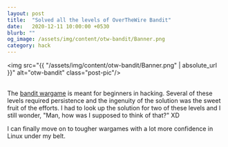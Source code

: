 ```yaml
---
layout: post
title:  "Solved all the levels of OverTheWire Bandit"
date:   2020-12-11 10:00:00 +0530
blurb: ""
og_image: /assets/img/content/otw-bandit/Banner.png
category: hack
---
```


<img src="{{ "/assets/img/content/otw-bandit/Banner.png" | absolute_url }}" alt="otw-bandit" class="post-pic"/>
<br />
<br />


The [bandit wargame](https://overthewire.org/wargames/bandit/) is meant for beginners in hacking. Several of these levels required persistence and the ingenuity of the solution was the sweet fruit of the efforts. I had to look up the solution for two of these levels and I still wonder, "Man, how was I supposed to think of that?" XD


I can finally move on to tougher wargames with a lot more confidence in Linux under my belt.
